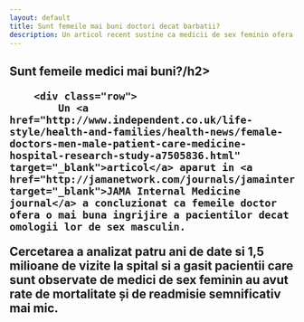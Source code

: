 ```yaml
---
layout: default
title: Sunt femeile mai buni doctori decat barbatii?
description: Un articol recent sustine ca medicii de sex feminin ofera o mai buna ingrijire a pacientilor.
---
```



<!-- Start About -->
<div>
    <div class="container-fluid">
        <h2 class="section-title">Sunt femeile medici mai buni?/h2>
        
        <div class="row">
            Un <a href="http://www.independent.co.uk/life-style/health-and-families/health-news/female-doctors-men-male-patient-care-medicine-hospital-research-study-a7505836.html" target="_blank">articol</a> aparut in <a href="http://jamanetwork.com/journals/jamainternalmedicine/fullarticle/2593255" target="_blank">JAMA Internal Medicine journal</a> a concluzionat ca femeile doctor ofera o mai buna ingrijire a pacientilor decat omologii lor de sex masculin.

Cercetarea a analizat patru ani de date si 1,5 milioane de vizite la spital si a gasit pacientii care sunt observate de medici de sex feminin au avut rate de mortalitate și de readmisie semnificativ mai mic.
        </div>
    </div>
</div>
        








